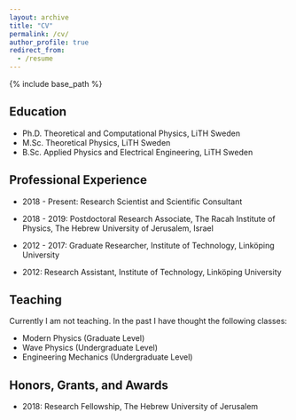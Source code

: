 ```yaml
---
layout: archive
title: "CV"
permalink: /cv/
author_profile: true
redirect_from:
  - /resume
---
```


{% include base_path %}

## Education

* Ph.D. Theoretical and Computational Physics, LiTH Sweden 
* M.Sc. Theoretical Physics, LiTH Sweden 
* B.Sc. Applied Physics and Electrical Engineering, LiTH Sweden 

## Professional Experience 

* 2018 - Present: Research Scientist and Scientific Consultant
  
* 2018 - 2019: Postdoctoral Research Associate, The Racah Institute of Physics, The Hebrew University of Jerusalem, Israel 

* 2012 - 2017: Graduate Researcher, Institute of Technology, Linköping University

* 2012: Research Assistant, Institute of Technology, Linköping University
   
## Teaching    

Currently I am not teaching. In the past I have thought the following classes:

  * Modern Physics (Graduate Level) 
  * Wave Physics (Undergraduate Level)
  * Engineering Mechanics (Undergraduate Level)

## Honors, Grants, and Awards

* 2018: Research Fellowship, The Hebrew University of Jerusalem 
